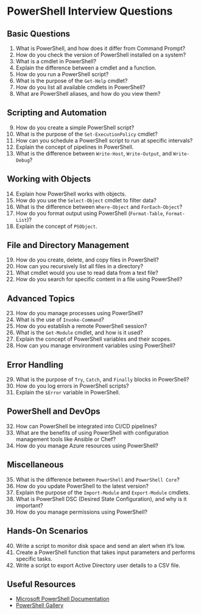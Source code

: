 # PowerShell Interview Questions

## Basic Questions
1. What is PowerShell, and how does it differ from Command Prompt?
2. How do you check the version of PowerShell installed on a system?
3. What is a cmdlet in PowerShell?
4. Explain the difference between a cmdlet and a function.
5. How do you run a PowerShell script?
6. What is the purpose of the `Get-Help` cmdlet?
7. How do you list all available cmdlets in PowerShell?
8. What are PowerShell aliases, and how do you view them?

## Scripting and Automation
9. How do you create a simple PowerShell script?
10. What is the purpose of the `Set-ExecutionPolicy` cmdlet?
11. How can you schedule a PowerShell script to run at specific intervals?
12. Explain the concept of pipelines in PowerShell.
13. What is the difference between `Write-Host`, `Write-Output`, and `Write-Debug`?

## Working with Objects
14. Explain how PowerShell works with objects.
15. How do you use the `Select-Object` cmdlet to filter data?
16. What is the difference between `Where-Object` and `ForEach-Object`?
17. How do you format output using PowerShell (`Format-Table`, `Format-List`)?
18. Explain the concept of `PSObject`.

## File and Directory Management
19. How do you create, delete, and copy files in PowerShell?
20. How can you recursively list all files in a directory?
21. What cmdlet would you use to read data from a text file?
22. How do you search for specific content in a file using PowerShell?

## Advanced Topics
23. How do you manage processes using PowerShell?
24. What is the use of `Invoke-Command`?
25. How do you establish a remote PowerShell session?
26. What is the `Get-Module` cmdlet, and how is it used?
27. Explain the concept of PowerShell variables and their scopes.
28. How can you manage environment variables using PowerShell?

## Error Handling
29. What is the purpose of `Try`, `Catch`, and `Finally` blocks in PowerShell?
30. How do you log errors in PowerShell scripts?
31. Explain the `$Error` variable in PowerShell.

## PowerShell and DevOps
32. How can PowerShell be integrated into CI/CD pipelines?
33. What are the benefits of using PowerShell with configuration management tools like Ansible or Chef?
34. How do you manage Azure resources using PowerShell?

## Miscellaneous
35. What is the difference between `PowerShell` and `PowerShell Core`?
36. How do you update PowerShell to the latest version?
37. Explain the purpose of the `Import-Module` and `Export-Module` cmdlets.
38. What is PowerShell DSC (Desired State Configuration), and why is it important?
39. How do you manage permissions using PowerShell?

## Hands-On Scenarios
40. Write a script to monitor disk space and send an alert when it’s low.
41. Create a PowerShell function that takes input parameters and performs specific tasks.
42. Write a script to export Active Directory user details to a CSV file.

## Useful Resources
- [Microsoft PowerShell Documentation](https://docs.microsoft.com/en-us/powershell/)
- [PowerShell Gallery](https://www.powershellgallery.com/)
